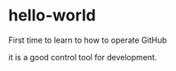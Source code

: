 # hello-world
First time to learn to how to operate GitHub

it is a good control tool for development.
